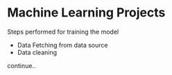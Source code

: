# Machine Learning Projects
Steps performed for training the model
* Data Fetching from data source
* Data cleaning


continue..
